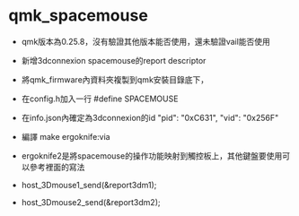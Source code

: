 # qmk_spacemouse

* qmk版本為0.25.8，沒有驗證其他版本能否使用，還未驗證vail能否使用

* 新增3dconnexion spacemouse的report descriptor

* 將qmk_firmware內資料夾複製到qmk安裝目錄底下，
* 在config.h加入一行 #define SPACEMOUSE
* 在info.json內確定為3dconnexion的id
  "pid": "0xC631",
  "vid": "0x256F"
* 編譯 make ergoknife:via

* ergoknife2是將spacemouse的操作功能映射到觸控板上，其他鍵盤要使用可以參考裡面的寫法
* host_3Dmouse1_send(&report3dm1);
* host_3Dmouse2_send(&report3dm2);

